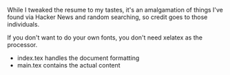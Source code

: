 While I tweaked the resume to my tastes, it's an amalgamation of things I've found via Hacker News and random searching, so credit goes to those individuals.

If you don't want to do your own fonts, you don't need xelatex as the processor.

<ul>
<li>index.tex handles the document formatting</li>
<li>main.tex contains the actual content</li>
</ul>
